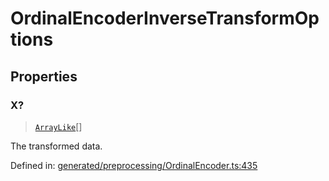 # OrdinalEncoderInverseTransformOptions

## Properties

### X?

> [`ArrayLike`](../types/ArrayLike.md)[]

The transformed data.

Defined in:  [generated/preprocessing/OrdinalEncoder.ts:435](https://github.com/transitive-bullshit/scikit-learn-ts/blob/122b3c0/packages/sklearn/src/generated/preprocessing/OrdinalEncoder.ts#L435)
